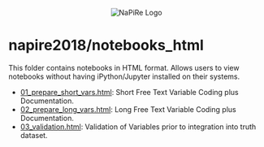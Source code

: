 <p align="center">
  <img src="http://napire.org/assets/napire_thumbnail.png" alt="NaPiRe Logo">
</p>

# napire2018/notebooks_html

This folder contains notebooks in HTML format. Allows users to view notebooks without having iPython/Jupyter installed on their systems.

- [01_prepare_short_vars.html](https://github.com/NaPiRE/napire2018/blob/master/notebooks_html/01_prepare_short_vars.html): Short Free Text Variable Coding plus Documentation.
- [02_prepare_long_vars.html](https://github.com/NaPiRE/napire2018/blob/master/notebooks_html/02_prepare_long_vars.html): Long Free Text Variable Coding plus Documentation.
- [03_validation.html](https://github.com/NaPiRE/napire2018/blob/master/notebooks_html/03_validation.html): Validation of Variables prior to integration into truth dataset.
